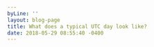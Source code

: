 ```yaml
---
byLine: ''
layout: blog-page
title: What does a typical UTC day look like?
date: 2018-05-29 08:55:40 -0400
---
```

